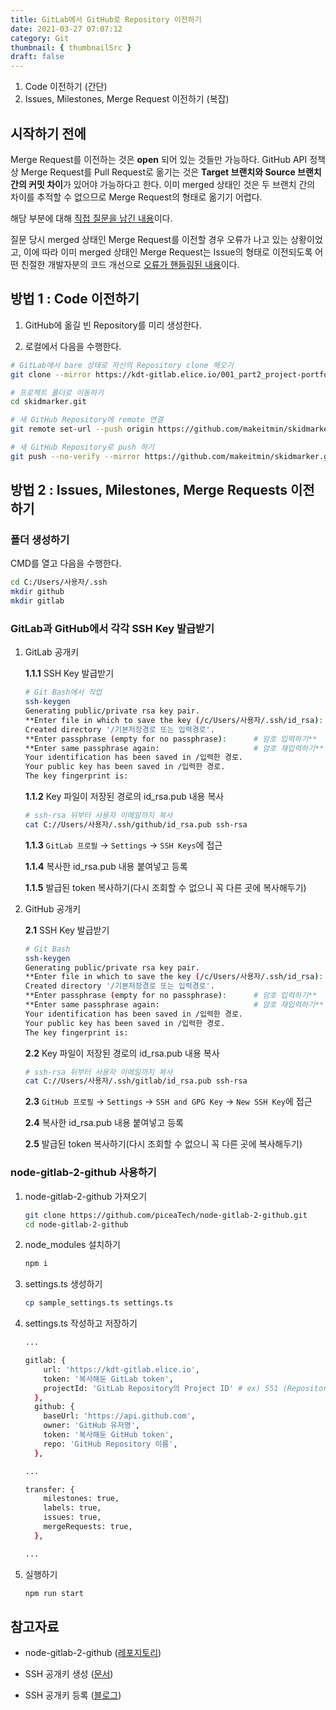 ```yaml
---
title: GitLab에서 GitHub로 Repository 이전하기
date: 2021-03-27 07:07:12
category: Git
thumbnail: { thumbnailSrc }
draft: false
---
```


1. Code 이전하기 (간단)
2. Issues, Milestones, Merge Request 이전하기 (복잡)  

## 시작하기 전에

Merge Request를 이전하는 것은 **open** 되어 있는 것들만 가능하다. GitHub API 정책상 Merge Request를 Pull Request로 옮기는 것은 **Target 브랜치와 Source 브랜치 간의 커밋 차이**가 있어야 가능하다고 한다. 이미 merged 상태인 것은 두 브랜치 간의 차이를 추적할 수 없으므로 Merge Request의 형태로 옮기기 어렵다.  

해당 부분에 대해 [직접 질문을 남긴 내용](https://github.com/piceaTech/node-gitlab-2-github/issues/91#issuecomment-884719601)이다.  

질문 당시 merged 상태인 Merge Request를 이전할 경우 오류가 나고 있는 상황이었고, 이에 따라 이미 merged 상태인 Merge Request는 Issue의 형태로 이전되도록 어떤 친절한 개발자분의 코드 개선으로 [오류가 핸들링된 내용](https://github.com/piceaTech/node-gitlab-2-github/pull/93)이다.


## 방법 1 : Code 이전하기


1. GitHub에 옮길 빈 Repository를 미리 생성한다.

2. 로컬에서 다음을 수행한다.

```bash
# GitLab에서 bare 상태로 자신의 Repository clone 해오기
git clone --mirror https://kdt-gitlab.elice.io/001_part2_project-portfolio/team2/skidmarker.git

# 프로젝트 폴더로 이동하기
cd skidmarker.git

# 새 GitHub Repository에 remote 연결
git remote set-url --push origin https://github.com/makeitmin/skidmarker.git

# 새 GitHub Repository로 push 하기
git push --no-verify --mirror https://github.com/makeitmin/skidmarker.git
```

## 방법 2 :  Issues, Milestones, Merge Requests 이전하기


### 폴더 생성하기

CMD를 열고 다음을 수행한다.

```bash
cd C:/Users/사용자/.ssh
mkdir github
mkdir gitlab
```

### GitLab과 GitHub에서 각각 SSH Key 발급받기

1. GitLab 공개키

    **1.1.1** SSH Key 발급받기

    ```bash
    # Git Bash에서 작업
    ssh-keygen
    Generating public/private rsa key pair.
    **Enter file in which to save the key (/c/Users/사용자/.ssh/id_rsa): /c/Users/사용자/.ssh/github/id_rsa # Key 파일 저장할 경로 입력하기**
    Created directory '/기본저장경로 또는 입력경로'.
    **Enter passphrase (empty for no passphrase):      # 암호 입력하기**
    **Enter same passphrase again:                     # 암호 재입력하기**
    Your identification has been saved in /입력한 경로.
    Your public key has been saved in /입력한 경로.
    The key fingerprint is: 
    ```

    **1.1.2** Key 파일이 저장된 경로의 id_rsa.pub 내용 복사

    ```bash
    # ssh-rsa 뒤부터 사용자 이메일까지 복사
    cat C://Users/사용자/.ssh/github/id_rsa.pub ssh-rsa
    ```

    **1.1.3** `GitLab 프로필` → `Settings` → `SSH Keys`에 접근

    **1.1.4** 복사한 id_rsa.pub 내용 붙여넣고 등록

    **1.1.5** 발급된 token 복사하기(다시 조회할 수 없으니 꼭 다른 곳에 복사해두기)

2. GitHub 공개키

    **2.1** SSH Key 발급받기

    ```bash
    # Git Bash
    ssh-keygen
    Generating public/private rsa key pair.
    **Enter file in which to save the key (/c/Users/사용자/.ssh/id_rsa): /c/Users/사용자/.ssh/gitlab/id_rsa # Key 파일 저장할 경로 입력하기**
    Created directory '/기본저장경로 또는 입력경로'.
    **Enter passphrase (empty for no passphrase):      # 암호 입력하기**
    **Enter same passphrase again:                     # 암호 재입력하기**
    Your identification has been saved in /입력한 경로.
    Your public key has been saved in /입력한 경로.
    The key fingerprint is: 
    ```

    **2.2** Key 파일이 저장된 경로의 id_rsa.pub 내용 복사

    ```bash
    # ssh-rsa 뒤부터 사용자 이메일까지 복사
    cat C://Users/사용자/.ssh/gitlab/id_rsa.pub ssh-rsa
    ```

    **2.3** `GitHub 프로필` → `Settings` → `SSH and GPG Key` → `New SSH Key`에 접근

    **2.4** 복사한 id_rsa.pub 내용 붙여넣고 등록

    **2.5** 발급된 token 복사하기(다시 조회할 수 없으니 꼭 다른 곳에 복사해두기)

### node-gitlab-2-github 사용하기

1. node-gitlab-2-github 가져오기

    ```bash
    git clone https://github.com/piceaTech/node-gitlab-2-github.git
    cd node-gitlab-2-github
    ```

2. node_modules 설치하기

    ```bash
    npm i
    ```

3. settings.ts 생성하기

    ```bash
    cp sample_settings.ts settings.ts
    ```

4. settings.ts 작성하고 저장하기

    ```bash
    ...

    gitlab: {
        url: 'https://kdt-gitlab.elice.io',
        token: '복사해둔 GitLab token',
        projectId: 'GitLab Repository의 Project ID' # ex) 551 (Repository 타이틀 아래에 있음)
      },
      github: {
        baseUrl: 'https://api.github.com',
        owner: 'GitHub 유저명',
        token: '복사해둔 GitHub token',
        repo: 'GitHub Repository 이름',
      },

    ...

    transfer: {
        milestones: true,
        labels: true,
        issues: true,
        mergeRequests: true,
      },

    ...
    ```

5. 실행하기

    ```bash
    npm run start
    ```

## 참고자료

- node-gitlab-2-github ([레포지토리](https://github.com/piceaTech/node-gitlab-2-github))

- SSH 공개키 생성 ([문서](https://git-scm.com/book/ko/v2/Git-%EC%84%9C%EB%B2%84-SSH-%EA%B3%B5%EA%B0%9C%ED%82%A4-%EB%A7%8C%EB%93%A4%EA%B8%B0))

- SSH 공개키 등록 ([블로그](https://brunch.co.kr/@anonymdevoo/10))